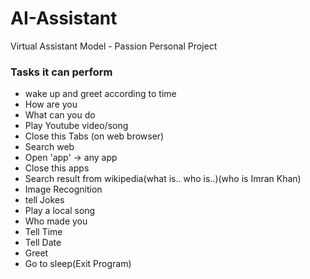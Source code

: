 # AI-Assistant
Virtual Assistant Model - Passion Personal Project

### Tasks it can perform
- wake up and greet according to time
- How are you
- What can you do
- Play Youtube video/song
- Close this Tabs (on web browser)
- Search web
- Open 'app' -> any app
- Close this apps
- Search result from wikipedia(what is.. who is..)(who is Imran Khan)
- Image Recognition
- tell Jokes
- Play a local song
- Who made you
- Tell Time
- Tell Date
- Greet
- Go to sleep(Exit Program)

